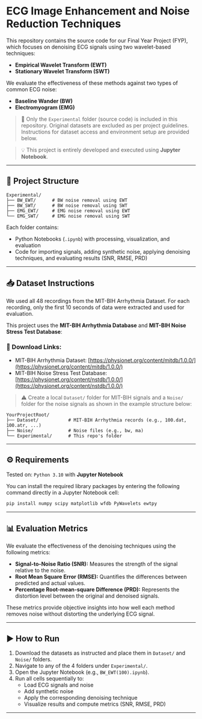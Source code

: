 # ECG Image Enhancement and Noise Reduction Techniques

This repository contains the source code for our Final Year Project (FYP), which focuses on denoising ECG signals using two wavelet-based techniques:
- **Empirical Wavelet Transform (EWT)**
- **Stationary Wavelet Transform (SWT)**

We evaluate the effectiveness of these methods against two types of common ECG noise:
- **Baseline Wander (BW)**
- **Electromyogram (EMG)**

> 📁 Only the `Experimental` folder (source code) is included in this repository. Original datasets are excluded as per project guidelines. Instructions for dataset access and environment setup are provided below.

> 💡 This project is entirely developed and executed using **Jupyter Notebook**.

---

## 📁 Project Structure

```
Experimental/
├── BW_EWT/      # BW noise removal using EWT
├── BW_SWT/      # BW noise removal using SWT
├── EMG_EWT/     # EMG noise removal using EWT
└── EMG_SWT/     # EMG noise removal using SWT
```

Each folder contains:
- Python Notebooks (`.ipynb`) with processing, visualization, and evaluation
- Code for importing signals, adding synthetic noise, applying denoising techniques, and evaluating results (SNR, RMSE, PRD)

---

## 📥 Dataset Instructions

We used all 48 recordings from the MIT-BIH Arrhythmia Dataset. For each recording, only the first 10 seconds of data were extracted and used for evaluation.

This project uses the **MIT-BIH Arrhythmia Database** and **MIT-BIH Noise Stress Test Database**:

### 🔗 Download Links:
- MIT-BIH Arrhythmia Dataset: [https://physionet.org/content/mitdb/1.0.0/](https://physionet.org/content/mitdb/1.0.0/)
- MIT-BIH Noise Stress Test Database: [https://physionet.org/content/nstdb/1.0.0/](https://physionet.org/content/nstdb/1.0.0/)

> ⚠️ Create a local `Dataset/` folder for MIT-BIH signals and a `Noise/` folder for the noise signals as shown in the example structure below:

```
YourProjectRoot/
├── Dataset/           # MIT-BIH Arrhythmia records (e.g., 100.dat, 100.atr, ...)
├── Noise/             # Noise files (e.g., bw, ma)
└── Experimental/      # This repo's folder
```

---

## ⚙️ Requirements

Tested on: `Python 3.10` with **Jupyter Notebook**

You can install the required library packages by entering the following command directly in a Jupyter Notebook cell:

```bash
pip install numpy scipy matplotlib wfdb PyWavelets ewtpy
```

---

## 📊 Evaluation Metrics

We evaluate the effectiveness of the denoising techniques using the following metrics:

- **Signal-to-Noise Ratio (SNR):** Measures the strength of the signal relative to the noise.
- **Root Mean Square Error (RMSE):** Quantifies the differences between predicted and actual values.
- **Percentage Root-mean-square Difference (PRD):** Represents the distortion level between the original and denoised signals.

These metrics provide objective insights into how well each method removes noise without distorting the underlying ECG signal.

---

## ▶️ How to Run

1. Download the datasets as instructed and place them in `Dataset/` and `Noise/` folders.
2. Navigate to any of the 4 folders under `Experimental/`.
3. Open the Jupyter Notebook (e.g., `BW_EWT(100).ipynb`).
4. Run all cells sequentially to:
   - Load ECG signals and noise
   - Add synthetic noise
   - Apply the corresponding denoising technique
   - Visualize results and compute metrics (SNR, RMSE, PRD)

---
